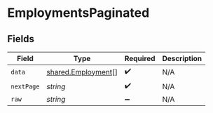 # EmploymentsPaginated


## Fields

| Field                                                    | Type                                                     | Required                                                 | Description                                              |
| -------------------------------------------------------- | -------------------------------------------------------- | -------------------------------------------------------- | -------------------------------------------------------- |
| `data`                                                   | [shared.Employment](../../models/shared/employment.md)[] | :heavy_check_mark:                                       | N/A                                                      |
| `nextPage`                                               | *string*                                                 | :heavy_check_mark:                                       | N/A                                                      |
| `raw`                                                    | *string*                                                 | :heavy_minus_sign:                                       | N/A                                                      |